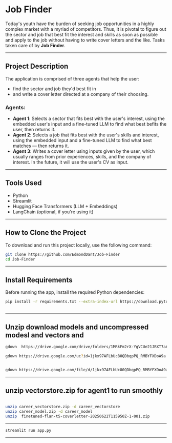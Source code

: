 # Job Finder

Today's youth have the burden of seeking job opportunities in a highly complex market with a myriad of competitors. Thus, it is pivotal to figure out the sector and job that best fit the interest and skills as soon as possible and apply to the job without having to write cover letters and the like. Tasks taken care of by **Job Finder**.

---

## Project Description

The application is comprised of three agents that help the user:

- find the sector and job they'd best fit in
- and write a cover letter directed at a company of their choosing.

### Agents:

- **Agent 1**: Selects a sector that fits best with the user's interest, using the embedded user's input and a fine-tuned LLM to find what best befits the user, then returns it.
- **Agent 2**: Selects a job that fits best with the user's skills and interest, using the embedded input and a fine-tuned LLM to find what best matches — then returns it.
- **Agent 3**: Writes a cover letter using inputs given by the user, which usually ranges from prior experiences, skills, and the company of interest. In the future, it will use the user's CV as input.

---

## Tools Used

- Python
- Streamlit
- Hugging Face Transformers (LLM + Embeddings)
- LangChain (optional, if you're using it)

---

## How to Clone the Project

To download and run this project locally, use the following command:

```bash
git clone https://github.com/EdmondDant/Job-Finder
cd Job-Finder 
```






---


## Install Requirements

Before running the app, install the required Python dependencies:

```bash
pip install -r requirements.txt --extra-index-url https://download.pytorch.org/whl/cpu



```
---
## Unzip download models and uncompressed modesl and vectors and  

```bash
gdown  https://drive.google.com/drive/folders/1MRkFm2rX-YgVCUe21JRXT7aAzJiCcLz6

gdown https://drive.google.com/uc?id=1jkx97AFLbUc80QDbqpPQ_RMBYFXDoA9a


gdown https://drive.google.com/file/d/1jkx97AFLbUc80QDbqpPQ_RMBYFXDoA9a/view?usp=sharing


```
---
## unzip vectorstore.zip for agent1 to run smoothly
```bash

unzip career_vectorstore.zip -d career_vectorstore
unzip career_model.zip -d career_model
unzip  finetuned-flan-t5-coverletter-20250622T115950Z-1-001.zip 

```


---




```bash
streamlit run app.py

```

---